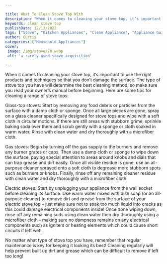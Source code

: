 ```yaml
---

title: What To Clean Stove Top With
description: "When it comes to cleaning your stove top, it’s important to use the right products and techniques so that you don’t damage the sur...get more detail"
keywords: clean stove top
publishDate: 12/12/2022
tags: ["Stove", "Kitchen Appliances", "Clean Appliance", "Appliance Guide"]
author: Curtis
categories: ["Household Appliances"]
cover: 
 image: /img/stove/78.webp
 alt: 'a rarely used stove acquisition'

---
```


When it comes to cleaning your stove top, it’s important to use the right products and techniques so that you don’t damage the surface. The type of stove top you have will determine the best cleaning method, so make sure you read your owner’s manual before beginning. Here are some tips for cleaning a range of stove tops:

Glass-top stoves: Start by removing any food debris or particles from the surface with a damp cloth or sponge. Once all large pieces are gone, spray on a glass cleaner specifically designed for stove tops and wipe with a soft cloth in circular motions. If there are still areas with stubborn grime, sprinkle baking soda over them and scrub gently with a sponge or cloth soaked in warm water. Rinse with clean water and dry thoroughly with a microfiber cloth.

Gas stoves: Begin by turning off the gas supply to the burners and remove any burner grates or caps. Then use a damp cloth or sponge to wipe down the surface, paying special attention to areas around knobs and dials that can trap grease and dirt easily. Once all visible residue is gone, use an all-purpose cleaner sprayed onto a soft cloth to degrease more stubborn spots such as burners or knobs. Finally, rinse off any remaining cleaner residue with clean water and dry thoroughly with a microfiber cloth.

Electric stoves: Start by unplugging your appliance from the wall socket before cleaning its surface. Use warm water mixed with dish soap (or an all-purpose cleaner) to remove dirt and grease from the surface of your electric stove top – just make sure not to soak too much liquid into cracks as this could damage electrical components inside! Once done wiping down, rinse off any remaining suds using clean water then dry thoroughly using a microfiber cloth – making sure no dampness remains on any electrical components such as igniters or heating elements which could cause short circuits if left wet! 

No matter what type of stove top you have, remember that regular maintenance is key for keeping it looking its best! Cleaning regularly will help prevent built up dirt and grease which can be difficult to remove if left too long!
